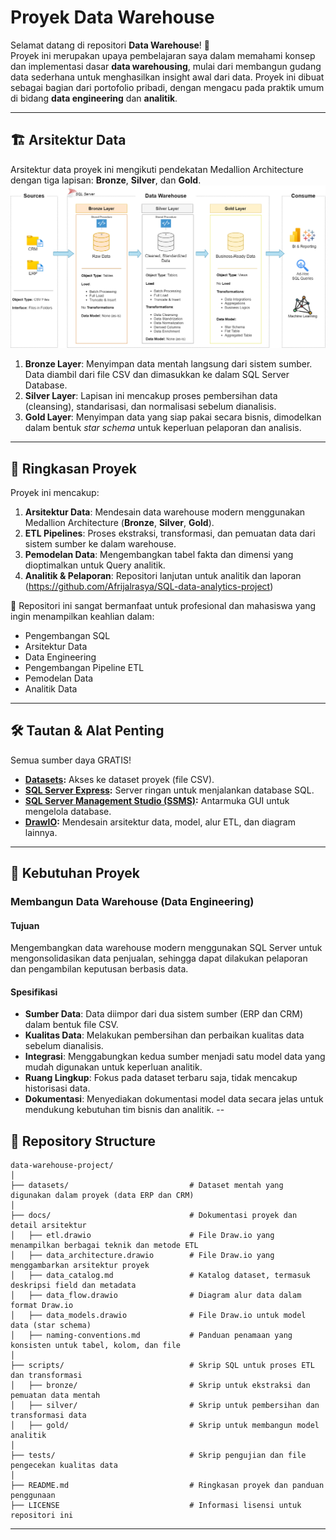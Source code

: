 # Proyek Data Warehouse

Selamat datang di repositori **Data Warehouse**! 🚀  
Proyek ini merupakan upaya pembelajaran saya dalam memahami konsep dan implementasi dasar **data warehousing**, mulai dari membangun gudang data sederhana untuk menghasilkan insight awal dari data. Proyek ini dibuat sebagai bagian dari portofolio pribadi, dengan mengacu pada praktik umum di bidang **data engineering** dan **analitik**.

---

## 🏗️ Arsitektur Data

Arsitektur data proyek ini mengikuti pendekatan Medallion Architecture dengan tiga lapisan: **Bronze**, **Silver**, dan **Gold**.
![Data Architecture](docs/data_architecture.png)

1. **Bronze Layer**: Menyimpan data mentah langsung dari sistem sumber. Data diambil dari file CSV dan dimasukkan ke dalam SQL Server Database.
2. **Silver Layer**: Lapisan ini mencakup proses pembersihan data (cleansing), standarisasi, dan normalisasi sebelum dianalisis.
3. **Gold Layer**: Menyimpan data yang siap pakai secara bisnis, dimodelkan dalam bentuk *star schema* untuk keperluan pelaporan dan analisis.

---

## 📖 Ringkasan Proyek

Proyek ini mencakup:

1. **Arsitektur Data**: Mendesain data warehouse modern menggunakan Medallion Architecture (**Bronze**, **Silver**, **Gold**).
2. **ETL Pipelines**: Proses ekstraksi, transformasi, dan pemuatan data dari sistem sumber ke dalam warehouse.
3. **Pemodelan Data**: Mengembangkan tabel fakta dan dimensi yang dioptimalkan untuk Query analitik.
4. **Analitik & Pelaporan**: Repositori lanjutan untuk analitik dan laporan (https://github.com/Afrijalrasya/SQL-data-analytics-project)

🎯 Repositori ini sangat bermanfaat untuk profesional dan mahasiswa yang ingin menampilkan keahlian dalam:
- Pengembangan SQL
- Arsitektur Data
- Data Engineering  
- Pengembangan Pipeline ETL  
- Pemodelan Data  
- Analitik Data  

---

## 🛠️ Tautan & Alat Penting

Semua sumber daya GRATIS!
- **[Datasets](datasets/):** Akses ke dataset proyek (file CSV).
- **[SQL Server Express](https://www.microsoft.com/en-us/sql-server/sql-server-downloads):** Server ringan untuk menjalankan database SQL.
- **[SQL Server Management Studio (SSMS)](https://learn.microsoft.com/en-us/sql/ssms/download-sql-server-management-studio-ssms?view=sql-server-ver16):** Antarmuka GUI untuk mengelola database.
- **[DrawIO](https://www.drawio.com/):** Mendesain arsitektur data, model, alur ETL, dan diagram lainnya.
---

## 🚀 Kebutuhan Proyek

### Membangun Data Warehouse (Data Engineering)

#### Tujuan
Mengembangkan data warehouse modern menggunakan SQL Server untuk mengonsolidasikan data penjualan, sehingga dapat dilakukan pelaporan dan pengambilan keputusan berbasis data.

#### Spesifikasi
- **Sumber Data**: Data diimpor dari dua sistem sumber (ERP dan CRM) dalam bentuk file CSV.
- **Kualitas Data**: Melakukan pembersihan dan perbaikan kualitas data sebelum dianalisis.
- **Integrasi**: Menggabungkan kedua sumber menjadi satu model data yang mudah digunakan untuk keperluan analitik.
- **Ruang Lingkup**: Fokus pada dataset terbaru saja, tidak mencakup historisasi data.
- **Dokumentasi**: Menyediakan dokumentasi model data secara jelas untuk mendukung kebutuhan tim bisnis dan analitik.
--
## 📂 Repository Structure
```
data-warehouse-project/
│
├── datasets/                           # Dataset mentah yang digunakan dalam proyek (data ERP dan CRM)
│
├── docs/                               # Dokumentasi proyek dan detail arsitektur
│   ├── etl.drawio                      # File Draw.io yang menampilkan berbagai teknik dan metode ETL
│   ├── data_architecture.drawio        # File Draw.io yang menggambarkan arsitektur proyek
│   ├── data_catalog.md                 # Katalog dataset, termasuk deskripsi field dan metadata
│   ├── data_flow.drawio                # Diagram alur data dalam format Draw.io
│   ├── data_models.drawio              # File Draw.io untuk model data (star schema)
│   ├── naming-conventions.md           # Panduan penamaan yang konsisten untuk tabel, kolom, dan file
│
├── scripts/                            # Skrip SQL untuk proses ETL dan transformasi
│   ├── bronze/                         # Skrip untuk ekstraksi dan pemuatan data mentah
│   ├── silver/                         # Skrip untuk pembersihan dan transformasi data
│   ├── gold/                           # Skrip untuk membangun model analitik
│
├── tests/                              # Skrip pengujian dan file pengecekan kualitas data
│
├── README.md                           # Ringkasan proyek dan panduan penggunaan
├── LICENSE                             # Informasi lisensi untuk repositori ini

```
---
